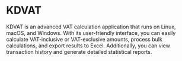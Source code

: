 # KDVAT
KDVAT is an advanced VAT calculation application that runs on Linux, macOS, and Windows. With its user-friendly interface, you can easily calculate VAT-inclusive or VAT-exclusive amounts, process bulk calculations, and export results to Excel. Additionally, you can view transaction history and generate detailed statistical reports.
